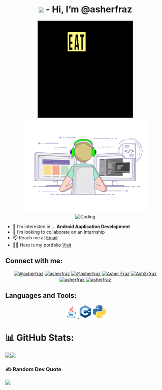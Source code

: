 <!--
![](https://raw.githubusercontent.com/asherfraz/asherfraz/master/media/header.png)
-->
 <h1 align="center"><img src="https://media.giphy.com/media/hvRJCLFzcasrR4ia7z/giphy.gif" width="25px"><b> - Hi, I’m @asherfraz</b> </h1>
<!--
[![Typing SVG](https://readme-typing-svg.herokuapp.com?font=Robot-Bold&size=30&color=330033&center=true&vCenter=true&width=900&height=110&lines=root@kali:~/++whoami;S+T+U+D+E+N+T;P+r+o+g+r+a+m+m+e+r;)](https://git.io/typing-svg) -->

<p align="center">
 <img align="center" alt="Coding" width="300" height="305" src="https://github.com/asherfraz/asherfraz/blob/main/media/eat_sleep_code_repeat2.gif"><img align="center" alt="Coding" width="400" src="https://github.com/asherfraz/asherfraz/blob/main/media/coding-gif.gif">
<br/>
 <img align="center" alt="Coding" width="400" src="https://github.com/asherfraz/asherfraz/blob/main/media/github_media.gif">
</p>

- 👀 I’m interested in ... **Android Application Development**
- 💞️ I’m looking to collaborate on an internship
- 📫 Reach me at <a href="mailto:asherfraz@gmail.com ">Email</a>
- 👨‍💻 Here is my portfolio <a href="https://asherfraz.github.io/"  target="_blank" >Visit</a>


## Connect with me:
<p align="center">
<a href="https://twitter.com/asherfraz" target="_blank"><img align="center" src="https://raw.githubusercontent.com/rahuldkjain/github-profile-readme-generator/master/src/images/icons/Social/twitter.svg" alt="@asherfraz" height="30" width="40" /></a>
<a href="https://dev.to/asherfraz" target="_blank"><img align="center" src="https://raw.githubusercontent.com/rahuldkjain/github-profile-readme-generator/master/src/images/icons/Social/devto.svg" alt="asherfraz" height="30" width="40" /></a>
<a href="https://linkedin.com/in/asherfraz" target="_blank"><img align="center" src="https://raw.githubusercontent.com/rahuldkjain/github-profile-readme-generator/master/src/images/icons/Social/linked-in-alt.svg" alt="@asherfraz" height="30" width="40" /></a>
<a href="https://fb.com/" target="_blank"><img align="center" src="https://raw.githubusercontent.com/rahuldkjain/github-profile-readme-generator/master/src/images/icons/Social/facebook.svg" alt="Asher Fraz" height="30" width="40" /></a>
<a href="https://instagram.com/" target="_blank"><img align="center" src="https://raw.githubusercontent.com/rahuldkjain/github-profile-readme-generator/master/src/images/icons/Social/instagram.svg" alt="Ash3rfraz" height="30" width="40" /></a>
<a href="https://www.hackerrank.com/asherfraz1" target="_blank"><img align="center" src="https://raw.githubusercontent.com/rahuldkjain/github-profile-readme-generator/master/src/images/icons/Social/hackerrank.svg" alt="asherfraz" height="30" width="40" /></a>
<a href="https://www.leetcode.com/asherfraz" target="_blank"><img align="center" src="https://raw.githubusercontent.com/rahuldkjain/github-profile-readme-generator/master/src/images/icons/Social/leet-code.svg" alt="asherfraz" height="30" width="40" /></a>

  
## Languages and Tools:
<p align="center"> 
 <!-- Java Language -->
 <a href="https://www.w3schools.com/java/" target="_blank" rel="noreferrer"> <img src="https://raw.githubusercontent.com/devicons/devicon/master/icons/java/java-original.svg" alt="java" width="40" height="40"/> </a> 
 <!-- Cpp Language -->
 <a href="https://www.w3schools.com/cpp/" target="_blank" rel="noreferrer"> <img src="https://raw.githubusercontent.com/devicons/devicon/master/icons/cplusplus/cplusplus-original.svg" alt="cplusplus" width="40" height="40"/></a> 
 <!-- Python Language -->
 <a href="https://realpython.com" target="_blank" rel="noreferrer"> <img src="https://github.com/asherfraz/asherfraz/blob/main/logos/python.png" alt="Python" width="40" height="40"/> </a>
 </p>

# 📊 GitHub Stats:
  ![](https://github-readme-stats.vercel.app/api?username=asherfraz&theme=highcontrast&hide_border=false&include_all_commits=true&count_private=false)![](https://github-readme-streak-stats.herokuapp.com/?user=asherfraz&theme=highcontrast&hide_border=false)<br/>

### ✍️ Random Dev Quote
![](https://quotes-github-readme.vercel.app/api?type=horizontal&theme=tokyonight)

<!---
asherfraz/asherfraz is a ✨ special ✨ repository because its `README.md` (this file) appears on your GitHub profile.
You can click the Preview link to take a look at your changes.
--->
